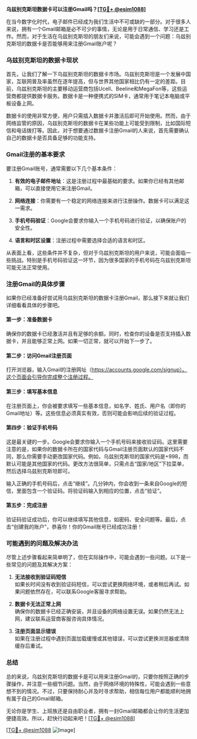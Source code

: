 **乌兹别克斯坦数据卡可以注册Gmail吗？[[TG💪+ @esim1088](https://t.me/s/esim1088)]**

在当今数字化时代，电子邮件已经成为我们生活中不可或缺的一部分。对于很多人来说，拥有一个Gmail邮箱是必不可少的事情，无论是用于日常通信、学习还是工作。然而，对于生活在乌兹别克斯坦的朋友们来说，可能会遇到一个问题：乌兹别克斯坦的数据卡是否能够用来注册Gmail账户呢？

### 乌兹别克斯坦的数据卡现状

首先，让我们了解一下乌兹别克斯坦的数据卡市场。乌兹别克斯坦是一个发展中国家，互联网普及率虽然在逐年提高，但与世界其他国家相比仍有一定的差距。目前，乌兹别克斯坦的主要移动运营商包括Ucell、Beeline和MegaFon等，这些运营商都提供数据卡服务。数据卡是一种便携式的SIM卡，通常用于笔记本电脑或平板设备上网。

数据卡的使用非常方便，用户只需插入数据卡并激活后即可开始使用。然而，由于网络监管的原因，乌兹别克斯坦的数据卡在某些功能上可能受到限制，比如国际短信和电话拨打等。因此，对于想要通过数据卡注册Gmail的人来说，首先需要确认自己的数据卡是否具备足够的功能支持。

### Gmail注册的基本要求

要注册Gmail账号，通常需要以下几个基本条件：

1. **有效的电子邮件地址**：这是注册过程中最基础的要求。如果你已经有其他邮箱，可以直接使用它来注册Gmail。
   
2. **网络连接**：你需要有一个稳定的网络连接来进行注册操作。数据卡可以满足这一需求。

3. **手机号码验证**：Google会要求你输入一个手机号码进行验证，以确保账户的安全性。

4. **语言和时区设置**：注册过程中需要选择合适的语言和时区。

从表面上看，这些条件并不复杂，但对于乌兹别克斯坦的用户来说，可能会面临一些挑战。特别是手机号码验证这一环节，因为很多国家的手机号码在乌兹别克斯坦可能无法正常使用。

### 注册Gmail的具体步骤

如果你已经准备好尝试用乌兹别克斯坦的数据卡注册Gmail，那么接下来就让我们详细看看具体的步骤吧。

#### 第一步：准备数据卡

确保你的数据卡已经激活并且有足够的余额。同时，检查你的设备是否支持插入数据卡，并且能够正常上网。如果一切正常，就可以开始下一步了。

#### 第二步：访问Gmail注册页面

打开浏览器，输入Gmail的注册网址（https://accounts.google.com/signup）。这个页面会引导你完成整个注册过程。

#### 第三步：填写基本信息

在注册页面上，你会被要求填写一些基本信息，如名字、姓氏、用户名（即你的Gmail地址）等。这些信息必须真实有效，否则可能会影响后续的验证过程。

#### 第四步：验证手机号码

这是最关键的一步。Google会要求你输入一个手机号码来接收验证码。这里需要注意的是，如果你的数据卡所在的国家代码与Gmail注册页面默认的国家代码不同，那么你需要手动更改国家代码。例如，乌兹别克斯坦的国家代码是+998，而默认可能是其他国家的代码。更改方法很简单，只需点击“国家/地区”下拉菜单，然后选择乌兹别克斯坦即可。

输入正确的手机号码后，点击“继续”。几分钟内，你会收到一条来自Google的短信，里面包含一个验证码。将验证码输入到相应的位置，点击“验证”。

#### 第五步：完成注册

验证码验证成功后，你可以继续填写其他信息，如密码、安全问题等。最后，点击“创建我的账户”，恭喜你！你的Gmail账号已经成功注册！

### 可能遇到的问题及解决办法

尽管上述步骤看起来简单明了，但在实际操作中，可能会遇到一些问题。以下是一些常见的问题及其解决方案：

1. **无法接收到验证码短信**  
   如果长时间没有收到验证码短信，可以尝试更换网络环境，或者稍后再试。如果问题依然存在，可以联系Google客服寻求帮助。

2. **数据卡无法正常上网**  
   确保你的数据卡已经正确安装，并且设备的网络设置无误。如果仍然无法上网，建议联系运营商客服咨询具体情况。

3. **注册页面显示错误**  
   如果在注册过程中遇到页面加载缓慢或其他错误，可以尝试更换浏览器或清除缓存后重试。

### 总结

总的来说，乌兹别克斯坦的数据卡是可以用来注册Gmail的，只要你按照正确的步骤操作，并注意一些细节问题。当然，由于网络环境的特殊性，可能会遇到一些意想不到的情况。不过，只要保持耐心并及时寻求帮助，相信每位用户都能顺利地拥有属于自己的Gmail邮箱。

无论你是学生、上班族还是自由职业者，拥有一封Gmail邮箱都会让你的生活更加便捷高效。所以，赶快行动起来吧！[[TG💪+ @esim1088](https://t.me/s/esim1088)]

[[TG💪+ @esim1088](https://t.me/s/esim1088) ![Image](https://i.postimg.cc/4NQfJmqS/Snipaste-2025-05-13-00-14-12.png)]